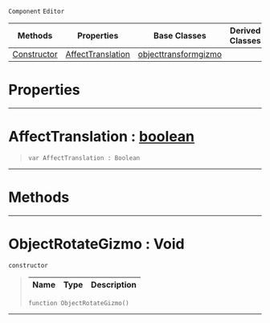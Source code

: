  `Component` `Editor`



|Methods|Properties|Base Classes|Derived Classes|
|---|---|---|---|
|[ Constructor](https://github.com/zeroengineteam/ZeroDocs/code_reference/class_reference/objectrotategizmo.markdown#objectrotategizmo-void)|[ AffectTranslation](https://github.com/zeroengineteam/ZeroDocs/code_reference/class_reference/objectrotategizmo.markdown#affecttranslation-zero-e)|[objecttransformgizmo](https://github.com/zeroengineteam/ZeroDocs/code_reference/class_reference/objecttransformgizmo.markdown)| |


 #  Properties


---  
 #  AffectTranslation : [boolean](https://github.com/zeroengineteam/ZeroDocs/code_reference/zilch_base_types/boolean.markdown)

> 
> ``` lang=cpp, name=Zilch
> var AffectTranslation : Boolean


---  
 #  Methods


---  
 #  ObjectRotateGizmo : Void

 `constructor`

> 
> |Name|Type|Description|
> |---|---|---|
> ``` lang=cpp, name=Zilch
> function ObjectRotateGizmo()
> ``` 


---  
 

 